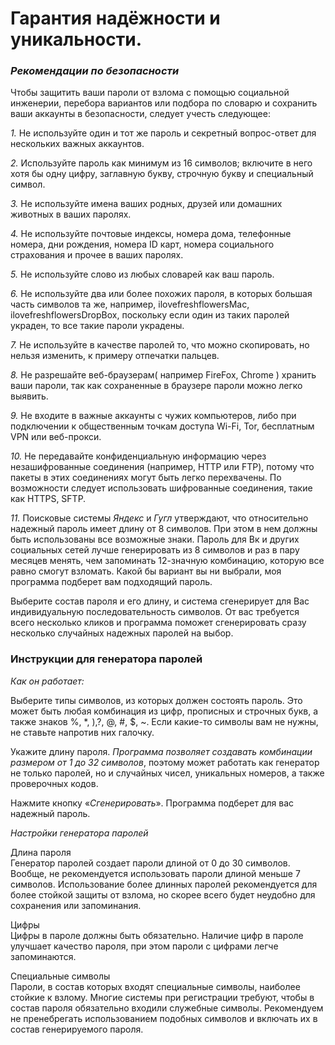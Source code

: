 # Гарантия надёжности и уникальности.

### *Рекомендации по безопасности*

 Чтобы защитить ваши пароли от взлома с помощью социальной инженерии, перебора вариантов или подбора по словарю и сохранить ваши аккаунты в безопасности, следует учесть следующее:

 *1.* Не используйте один и тот же пароль и секретный вопрос-ответ для нескольких важных аккаунтов.

 *2.* Используйте пароль как минимум из 16 символов; включите в него хотя бы одну цифру, заглавную букву, строчную букву и специальный символ.

 *3.* Не используйте имена ваших родных, друзей или домашних животных в ваших паролях.

 *4.* Не используйте почтовые индексы, номера дома, телефонные номера, дни рождения, номера ID карт, номера социального страхования и прочее в ваших паролях.

 *5.* Не используйте слово из любых словарей как ваш пароль.

 *6.* Не используйте два или более похожих пароля, в которых большая часть символов та же, например, ilovefreshflowersMac, ilovefreshflowersDropBox, поскольку если один из таких паролей украден, то все такие пароли украдены.

 *7.* Не используйте в качестве паролей то, что можно скопировать, но нельзя изменить, к примеру отпечатки пальцев.

 *8.* Не разрешайте веб-браузерам( например FireFox, Chrome ) хранить ваши пароли, так как сохраненные в браузере пароли можно легко выявить.

 *9.* Не входите в важные аккаунты с чужих компьютеров, либо при подключении к общественным точкам доступа Wi-Fi, Tor, бесплатным VPN или веб-прокси.

 *10.* Не передавайте конфиденциальную информацию через незашифрованные соединения (например, HTTP или FTP), потому что пакеты в этих соединениях могут быть легко перехвачены. По возможности следует использовать шифрованные соединения, такие как HTTPS, SFTP.

 *11.* Поисковые системы *Яндекс* и *Гугл* утверждают, что относительно надежный пароль имеет длину от 8 символов. При этом в нем должны быть использованы все возможные знаки. Пароль для Вк и других социальных сетей лучше генерировать из 8 символов и раз в пару месяцев менять, чем запоминать 12-значную комбинацию, которую все равно смогут взломать. Какой бы вариант вы ни выбрали, моя программа подберет вам подходящий пароль.

 Выберите состав пароля и его длину, и система сгенерирует для Вас индивидуальную последовательность символов. От вас требуется всего несколько кликов и программа поможет сгенерировать сразу несколько случайных надежных паролей на выбор.




### Инструкции для генератора паролей

 *Как он работает:*

 Выберите типы символов, из которых должен состоять пароль. Это может быть любая комбинация из цифр, прописных и строчных букв, а также знаков %, *, ),?, @, #, $, ~. Если какие-то символы вам не нужны, не ставьте напротив них галочку.

 Укажите длину пароля. *Программа позволяет создавать комбинации размером от 1 до 32 символов*, поэтому может работать как генератор не только паролей, но и случайных чисел, уникальных номеров, а также проверочных кодов.

 Нажмите кнопку «*Сгенерировать*». Программа подберет для вас надежный пароль.

 *Настройки генератора паролей*

 Длина пароля<br>
 Генератор паролей создает пароли длиной от 0 до 30 символов. Вообще, не рекомендуется использовать пароли длиной меньше 7 символов. Использование более длинных паролей рекомендуется для более стойкой защиты от взлома, но скорее всего будет неудобно для сохранения или запоминания.

 Цифры<br>
 Цифры в пароле должны быть обязательно. Наличие цифр в пароле улучшает качество пароля, при этом пароли с цифрами легче запоминаются.

 Специальные символы<br>
 Пароли, в состав которых входят специальные символы, наиболее стойкие к взлому. Многие системы при регистрации требуют, чтобы в состав пароля обязательно входили служебные символы. Рекомендуем не пренебрегать использованием подобных символов и включать их в состав генерируемого пароля.
